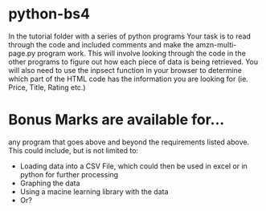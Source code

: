 # python-bs4
In the tutorial folder with a series of python programs
Your task is to read through the code and included comments
and make the amzn-multi-page.py program work.
This will involve looking through the code in the other programs
to figure out how each piece of data is being retrieved.
You will also need to use the inpsect function in your browser
to determine which part of the HTML code has the information you 
are looking for (ie. Price, Title, Rating etc.)

# Bonus Marks are available for...
any program that goes above and beyond the requirements listed above.
This could include, but is not limited to:
 - Loading data into a CSV File, which could then be used in excel 
   or in python for further processing
 - Graphing the data
 - Using a macine learning library with the data
 - Or?


